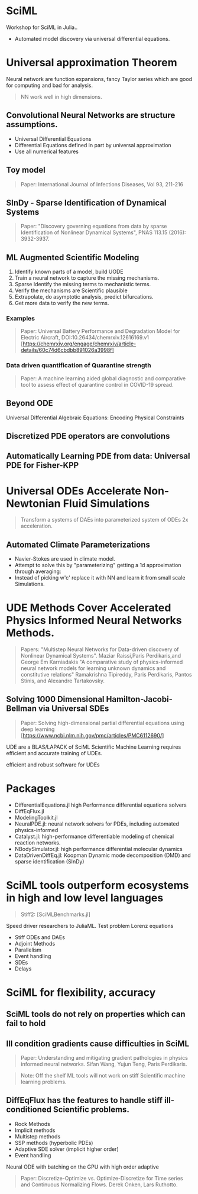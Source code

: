 # SciML
Workshop for SciML in Julia..

- Automated model discovery via universal differential equations.

# Universal approximation Theorem
Neural network are function expansions, fancy Taylor series
which are good for computing and bad for analysis.

> NN work well in high dimensions.

## Convolutional Neural Networks are structure assumptions.
- Universal Differential Equations
- Differential Equations defined in part by universal approximation
- Use all numerical features

## Toy model
> Paper: International Journal of Infections Diseases, Vol 93,
211-216

## SInDy - Sparse Identification of Dynamical Systems
> Paper: "Discovery governing equations from data by sparse
Identification of Nonlinear Dynamical Systems", PNAS 113.15
(2016): 3932-3937.

## ML Augmented Scientific Modeling
1. Identify known parts of a model, build UODE
2. Train a neural network to capture the missing mechanisms.
3. Sparse Identify the missing terms to mechanistic terms.
4. Verify the mechanisms are Scientific plausible
5. Extrapolate, do asymptotic analysis, predict bifurcations.
6. Get more data to verify the new terms.

### Examples
>Paper: Universal Battery Performance and Degradation Model for Electric Aircraft, DOI:10.26434/chemrxiv.12616169.v1
[https://chemrxiv.org/engage/chemrxiv/article-details/60c74d6cbdbb891026a3998f]

### Data driven quantification of Quarantine strength
>Paper: A machine learning aided global diagnostic and
comparative tool to assess effect of quarantine control in
COVID-19 spread.

## Beyond ODE
Universal Differential Algebraic Equations:
Encoding Physical Constraints

## Discretized PDE operators are convolutions

## Automatically Learning PDE from data: Universal PDE for Fisher-KPP

# Universal ODEs Accelerate Non-Newtonian Fluid Simulations

>Transform a systems of DAEs into parameterized system of ODEs 2x acceleration.

## Automated Climate Parameterizations
* Navier-Stokes are used in climate model.
* Attempt to solve this by "parameterizing" getting
a 1d approximation through averaging:
* Instead of picking w'c' replace it with NN and learn it
from small scale Simulations.

# UDE Methods Cover Accelerated Physics Informed Neural Networks Methods.
>Papers: "Multistep Neural Networks for Data-driven discovery of Nonlinear Dynamical Systems". Maziar Raissi,Paris Perdikaris,and George Em Karniadakis
"A comparative  study of physics-informed neural network models for learning unknown dynamics and constitutive relations" Ramakrishna Tipireddy, Paris Perdikaris, Pantos Stinis, and Alexandre Tartakovsky.

## Solving 1000 Dimensional Hamilton-Jacobi-Bellman via Universal SDEs

>Paper: Solving high-dimensional partial differential equations using deep learning [https://www.ncbi.nlm.nih.gov/pmc/articles/PMC6112690/]

UDE are a BLAS/LAPACK of SciML
Scientific Machine Learning requires efficient and accurate training of UDEs.

efficient and robust software for UDEs
# Packages
- DifferentialEquations.jl high Performance differential equations solvers
- DiffEqFlux.jl
- ModelingToolkit.jl
- NeuralPDE.jl: neural network solvers for PDEs, including automated physics-informed
- Catalyst.jl: high-performance differentiable modeling of chemical reaction networks.
- NBodySimulator.jl: high performance differential molecular dynamics
- DataDrivenDiffEq.jl: Koopman Dynamic mode decomposition (DMD)
and sparse identification (SInDy)

# SciML tools outperform ecosystems in high and low level languages

> Stiff2: [SciMLBenchmarks.jl]

Speed driver researchers to JuliaML.
Test problem Lorenz equations

* Stiff ODEs and DAEs
* Adjoint Methods
* Parallelism
* Event handling
* SDEs
* Delays

# SciML for flexibility, accuracy
## SciML tools do not rely on properties which can fail to hold

## Ill condition gradients cause difficulties in SciML

> Paper: Understanding and mitigating gradient pathologies
in physics informed neural networks. Sifan Wang, Yujun Teng, Paris Perdikaris.

> Note: Off the shelf ML tools will not work on stiff Scientific machine learning problems.

## DiffEqFlux has the features to handle stiff ill-conditioned Scientific problems.

- Rock Methods
- Implicit methods
- Multistep methods
- SSP methods (hyperbolic PDEs)
- Adaptive SDE solver (implicit higher order)
- Event handling

Neural ODE with batching on the GPU with high order adaptive
> Paper: Discretize-Optimize vs. Optimize-Discretize for Time series and Continuous Normalizing Flows. Derek Onken, Lars Ruthotto.
